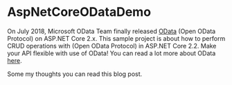 # AspNetCoreODataDemo
On July 2018, Microsoft OData Team finally released <a href="https://blogs.msdn.microsoft.com/odatateam/2018/07/03/asp-net-core-odata-now-available/" target="_blank">OData</a> (Open OData Protocol) on ASP.NET Core 2.x.
This sample project is about how to perform CRUD operations with (Open OData Protocol) in ASP.NET Core 2.2.
Make your API flexible with use of OData! You can read a lot more about OData <a href="https://www.odata.org/documentation/" target="_blank">here</a>.

Some my thoughts you can read this blog post.
